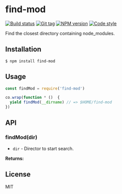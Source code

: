 
# find-mod

[![Build status][travis-image]][travis-url]
[![Git tag][git-image]][git-url]
[![NPM version][npm-image]][npm-url]
[![Code style][standard-image]][standard-url]

Find the closest directory containing node_modules.

## Installation

    $ npm install find-mod

## Usage

```js
const findMod = require('find-mod')

co.wrap(function * ()  {
  yield findMod(__dirname) // => $HOME/find-mod
})

```

## API

### findMod(dir)

- `dir` - Director to start search.

**Returns:**

## License

MIT

[travis-image]: https://img.shields.io/travis/joshrtay/find-mod.svg?style=flat-square
[travis-url]: https://travis-ci.org/joshrtay/find-mod
[git-image]: https://img.shields.io/github/tag/joshrtay/find-mod.svg?style=flat-square
[git-url]: https://github.com/joshrtay/find-mod
[standard-image]: https://img.shields.io/badge/code%20style-standard-brightgreen.svg?style=flat-square
[standard-url]: https://github.com/feross/standard
[npm-image]: https://img.shields.io/npm/v/find-mod.svg?style=flat-square
[npm-url]: https://npmjs.org/package/find-mod
